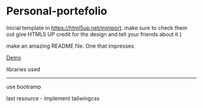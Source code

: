 # Personal-portefolio

Inicial template in https://html5up.net/miniport. make sure to check them out
give HTML5 UP credit for the design and tell your friends about it )

make an amazing README file. One that impresses

[Demo](https://tiagomonteiro0715.github.io/personal-portefolio/)

libraries used

-----

use bootramp

last resource - implement tailwingcss
